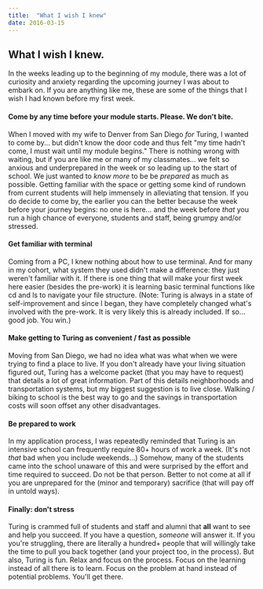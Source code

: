 ```yaml
---
title:  "What I wish I knew"
date: 2016-03-15
---
```


## What I wish I knew.

In the weeks leading up to the beginning of my module, there was a lot of curiosity and anxiety regarding the upcoming journey I was about to embark on. If you are anything like me, these are some of the things that I wish I had known before my first week.

#### Come by any time before your module starts. Please. We don't bite.

When I moved with my wife to Denver from San Diego _for_ Turing, I wanted to come by... but didn't know the door code and thus felt "my time hadn't come, I must wait until my module begins." There is nothing wrong with waiting, but if you are like me or many of my classmates... we felt so anxious and underprepared in the week or so leading up to the start of school. We just wanted to _know more_ to be be _prepared_ as much as possible. Getting familiar with the space or getting some kind of rundown from current students will help immensely in alleviating that tension. If you do decide to come by, the earlier you can the better because the week before your journey begins: no one is here... and the week before *that* you run a high chance of everyone, students and staff, being grumpy and/or stressed.

#### Get familiar with terminal

Coming from a PC, I knew nothing about how to use terminal. And for many in my cohort, what system they used didn't make a difference: they just weren't familiar with it. If there is one thing that will make your first week here easier (besides the pre-work) it is learning basic terminal functions like cd and ls to navigate your file structure. (Note: Turing is always in a state of self-improvement and since I began, they have completely changed what's involved with the pre-work. It is very likely this is already included. If so... good job. You win.)

#### Make getting to Turing as convenient / fast as possible

Moving from San Diego, we had no idea what was what when we were trying to find a place to live. If you don't already have your living situation figured out, Turing has a welcome packet (that you may have to request) that details a lot of great information. Part of this details neighborhoods and transportation systems, but my biggest suggestion is to live close. Walking / biking to school is the best way to go and the savings in transportation costs will soon offset any other disadvantages.

#### Be prepared to work

In my application process, I was repeatedly reminded that Turing is an intensive school can frequently require 80+ hours of work a week. (It's not _that_ bad when you include weekends...) Somehow, many of the students came into the school unaware of this and were surprised by the effort and time required to succeed. Do not be that person. Better to not come at all if you are unprepared for the (minor and temporary) sacrifice (that will pay off in untold ways).

#### Finally: don't stress

Turing is crammed full of students and staff and alumni that **all** want to see and help you succeed. If you have a question, _someone_ will answer it. If you you're struggling, there are literally a hundred+ people that will willingly take the time to pull you back together (and your project too, in the process). But also, Turing is fun. Relax and focus on the process. Focus on the learning instead of all there is to learn. Focus on the problem at hand instead of potential problems. You'll get there.
